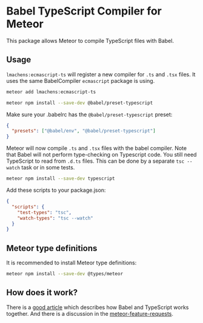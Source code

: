 # Babel TypeScript Compiler for Meteor

This package allows Meteor to compile TypeScript files with Babel.

## Usage

`lmachens:ecmascript-ts` will register a new compiler for `.ts` and `.tsx` files. It uses the same BabelCompiler `ecmascript` package is using.

```bash
meteor add lmachens:ecmascript-ts

meteor npm install --save-dev @babel/preset-typescript
```

Make sure your .babelrc has the `@babel/preset-typescript` preset:

```json
{
  "presets": ["@babel/env", "@babel/preset-typescript"]
}
```

Meteor will now compile `.ts` and `.tsx` files with the babel compiler.
Note that Babel will not perform type-checking on Typescript code.
You still need TypeScript to read from `.d.ts` files.
This can be done by a separate `tsc --watch` task or in some tests.

```bash
meteor npm install --save-dev typescript
```

Add these scripts to your package.json:

```json
{
  "scripts": {
    "test-types": "tsc",
    "watch-types": "tsc --watch"
  }
}
```

## Meteor type definitions

It is recommended to install Meteor type definitions:

```bash
meteor npm install --save-dev @types/meteor
```

## How does it work?

There is a [good article](https://blogs.msdn.microsoft.com/typescript/2018/08/27/typescript-and-babel-7/) which describes how Babel and TypeScript works together.
And there is a discussion in the [meteor-feature-requests](https://github.com/meteor/meteor-feature-requests/issues/285).
